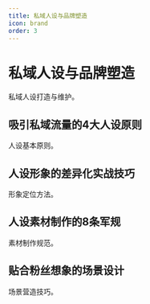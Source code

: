 ```yaml
---
title: 私域人设与品牌塑造
icon: brand
order: 3
---
```


# 私域人设与品牌塑造

私域人设打造与维护。

## 吸引私域流量的4大人设原则

人设基本原则。

## 人设形象的差异化实战技巧

形象定位方法。

## 人设素材制作的8条军规

素材制作规范。

## 贴合粉丝想象的场景设计

场景营造技巧。

